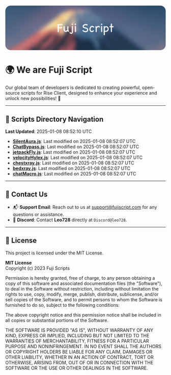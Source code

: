 ![Banner](.github/b.webp)

# 🌍 **We are Fuji Script**

Our global team of developers is dedicated to creating powerful, open-source scripts for Rise Client, designed to enhance your experience and unlock new possibilities! 🌟

---
<!-- SCRIPTS_NAVIGATION_START -->
## 📂 **Scripts Directory Navigation**

**Last Updated**: 2025-01-08 08:52:10 UTC

- **[SilentAura.js](scripts/SilentAura.js)**: Last modified on 2025-01-08 08:52:07 UTC
- **[ChatBypass.js](scripts/ChatBypass.js)**: Last modified on 2025-01-08 08:52:07 UTC
- **[jetpackFly.js](scripts/jetpackFly.js)**: Last modified on 2025-01-08 08:52:07 UTC
- **[velocityHylex.js](scripts/velocityHylex.js)**: Last modified on 2025-01-08 08:52:07 UTC
- **[chestxray.js](scripts/chestxray.js)**: Last modified on 2025-01-08 08:52:07 UTC
- **[bedxray.js](scripts/bedxray.js)**: Last modified on 2025-01-08 08:52:07 UTC
- **[chatMacro.js](scripts/chatMacro.js)**: Last modified on 2025-01-08 08:52:07 UTC

<!-- SCRIPTS_NAVIGATION_END -->

---

## 💬 **Contact Us**  
- 📬 **Support Email**: Reach out to us at [support@fujiscript.com](mailto:support@fujiscript.com) for any questions or assistance.  
- 💬 **Discord**: Contact **Leo728** directly at `Discord@leo728`.

---

## 📜 **License**

This project is licensed under the MIT License.  

**MIT License**  
Copyright (c) 2023 Fuji Scripts  

Permission is hereby granted, free of charge, to any person obtaining a copy of this software and associated documentation files (the "Software"), to deal in the Software without restriction, including without limitation the rights to use, copy, modify, merge, publish, distribute, sublicense, and/or sell copies of the Software, and to permit persons to whom the Software is furnished to do so, subject to the following conditions:  

The above copyright notice and this permission notice shall be included in all copies or substantial portions of the Software.  

THE SOFTWARE IS PROVIDED "AS IS", WITHOUT WARRANTY OF ANY KIND, EXPRESS OR IMPLIED, INCLUDING BUT NOT LIMITED TO THE WARRANTIES OF MERCHANTABILITY, FITNESS FOR A PARTICULAR PURPOSE AND NONINFRINGEMENT. IN NO EVENT SHALL THE AUTHORS OR COPYRIGHT HOLDERS BE LIABLE FOR ANY CLAIM, DAMAGES OR OTHER LIABILITY, WHETHER IN AN ACTION OF CONTRACT, TORT OR OTHERWISE, ARISING FROM, OUT OF OR IN CONNECTION WITH THE SOFTWARE OR THE USE OR OTHER DEALINGS IN THE SOFTWARE.  
